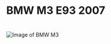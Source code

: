 # <h1>BMW M3 E93 2007<h1>
![Image of BMW M3](https://www.gtspiritmedia.com/gtspirit/uploads/2013/03/Image000064.jpg)
